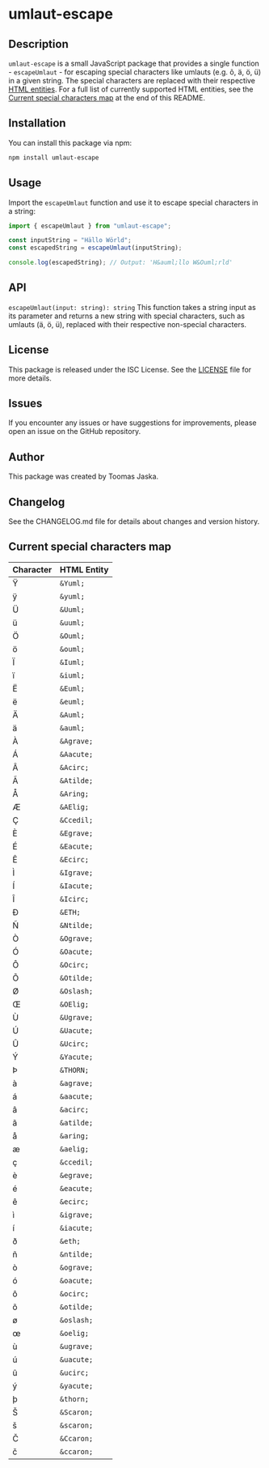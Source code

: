 # umlaut-escape

## Description

`umlaut-escape` is a small JavaScript package that provides a single function - `escapeUmlaut` - for escaping special characters like umlauts (e.g. õ, ä, ö, ü) in a given string. The special characters are replaced with their respective [HTML entities](https://developer.mozilla.org/en-US/docs/Glossary/Entity). For a full list of currently supported HTML entities, see the [Current special characters map](#current-special-characters-map) at the end of this README.

## Installation

You can install this package via npm:

```bash
npm install umlaut-escape
```

## Usage

Import the `escapeUmlaut` function and use it to escape special characters in a string:

```typescript
import { escapeUmlaut } from "umlaut-escape";

const inputString = "Hällo Wörld";
const escapedString = escapeUmlaut(inputString);

console.log(escapedString); // Output: 'H&auml;llo W&Ouml;rld'
```

## API

`escapeUmlaut(input: string): string`
This function takes a string input as its parameter and returns a new string with special characters, such as umlauts (ä, ö, ü), replaced with their respective non-special characters.

## License

This package is released under the ISC License. See the [LICENSE](LICENSE) file for more details.

## Issues

If you encounter any issues or have suggestions for improvements, please open an issue on the GitHub repository.

## Author

This package was created by Toomas Jaska.

## Changelog

See the CHANGELOG.md file for details about changes and version history.

## Current special characters map

| Character | HTML Entity |
| --------- | ----------- |
| Ÿ         | `&Yuml;`    |
| ÿ         | `&yuml;`    |
| Ü         | `&Uuml;`    |
| ü         | `&uuml;`    |
| Ö         | `&Ouml;`    |
| ö         | `&ouml;`    |
| Ï         | `&Iuml;`    |
| ï         | `&iuml;`    |
| Ë         | `&Euml;`    |
| ë         | `&euml;`    |
| Ä         | `&Auml;`    |
| ä         | `&auml;`    |
| À         | `&Agrave;`  |
| Á         | `&Aacute;`  |
| Â         | `&Acirc;`   |
| Ã         | `&Atilde;`  |
| Å         | `&Aring;`   |
| Æ         | `&AElig;`   |
| Ç         | `&Ccedil;`  |
| È         | `&Egrave;`  |
| É         | `&Eacute;`  |
| Ê         | `&Ecirc;`   |
| Ì         | `&Igrave;`  |
| Í         | `&Iacute;`  |
| Î         | `&Icirc;`   |
| Ð         | `&ETH;`     |
| Ñ         | `&Ntilde;`  |
| Ò         | `&Ograve;`  |
| Ó         | `&Oacute;`  |
| Ô         | `&Ocirc;`   |
| Õ         | `&Otilde;`  |
| Ø         | `&Oslash;`  |
| Œ         | `&OElig;`   |
| Ù         | `&Ugrave;`  |
| Ú         | `&Uacute;`  |
| Û         | `&Ucirc;`   |
| Ý         | `&Yacute;`  |
| Þ         | `&THORN;`   |
| à         | `&agrave;`  |
| á         | `&aacute;`  |
| â         | `&acirc;`   |
| ã         | `&atilde;`  |
| å         | `&aring;`   |
| æ         | `&aelig;`   |
| ç         | `&ccedil;`  |
| è         | `&egrave;`  |
| é         | `&eacute;`  |
| ê         | `&ecirc;`   |
| ì         | `&igrave;`  |
| í         | `&iacute;`  |
| ð         | `&eth;`     |
| ñ         | `&ntilde;`  |
| ò         | `&ograve;`  |
| ó         | `&oacute;`  |
| ô         | `&ocirc;`   |
| õ         | `&otilde;`  |
| ø         | `&oslash;`  |
| œ         | `&oelig;`   |
| ù         | `&ugrave;`  |
| ú         | `&uacute;`  |
| û         | `&ucirc;`   |
| ý         | `&yacute;`  |
| þ         | `&thorn;`   |
| Š         | `&Scaron;`  |
| š         | `&scaron;`  |
| Č         | `&Ccaron;`  |
| č         | `&ccaron;`  |

